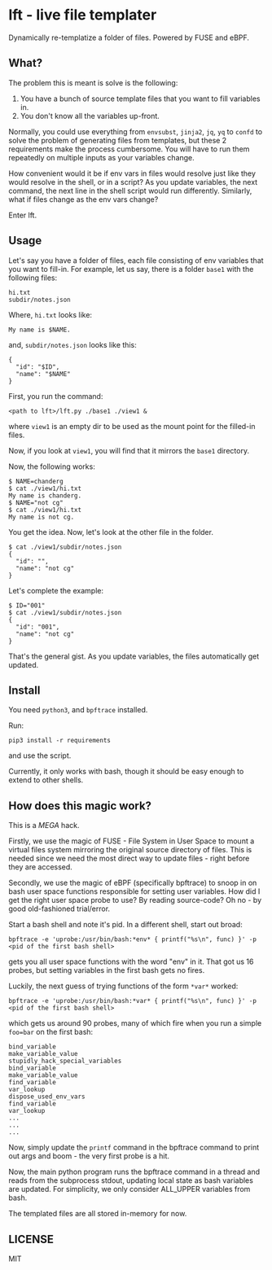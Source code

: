 # lft - live file templater

Dynamically re-templatize a folder of files.
Powered by FUSE and eBPF.

## What?

The problem this is meant is solve is the following:
1. You have a bunch of source template files that you want to fill variables in.
2. You don't know all the variables up-front.

Normally, you could use everything from `envsubst`, `jinja2`, `jq`, `yq` to `confd` to solve the problem of generating files from templates, but these 2 requirements make the process cumbersome. You will have to run them repeatedly on multiple inputs as your variables change.

How convenient would it be if env vars in files would resolve just like they would resolve in the shell, or in a script? As you update variables, the next command, the next line in the shell script would run differently. Similarly, what if files change as the env vars change?

Enter lft.

## Usage

Let's say you have a folder of files, each file consisting of env variables that you want to fill-in. For example, let us say, there is a folder `base1` with the following files:
```
hi.txt
subdir/notes.json
```

Where, `hi.txt` looks like:
```
My name is $NAME.
```
and, `subdir/notes.json` looks like this:
```
{
  "id": "$ID",
  "name": "$NAME"
}
```

First, you run the command:
```
<path to lft>/lft.py ./base1 ./view1 &
```
where `view1` is an empty dir to be used as the mount point for the filled-in files.

Now, if you look at `view1`, you will find that it mirrors the `base1` directory.

Now, the following works:
```
$ NAME=chanderg
$ cat ./view1/hi.txt
My name is chanderg.
$ NAME="not cg"
$ cat ./view1/hi.txt
My name is not cg.
```

You get the idea. Now, let's look at the other file in the folder.
```
$ cat ./view1/subdir/notes.json
{
  "id": "",
  "name": "not cg"
}
```

Let's complete the example:
```
$ ID="001"
$ cat ./view1/subdir/notes.json
{
  "id": "001",
  "name": "not cg"
}
```

That's the general gist. As you update variables, the files automatically get updated.

## Install

You need `python3`, and `bpftrace` installed.

Run:
```
pip3 install -r requirements
```

and use the script.

Currently, it only works with bash, though it should be easy enough to extend to other shells.

## How does this magic work?

This is a *MEGA* hack.

Firstly, we use the magic of FUSE - File System in User Space to mount a virtual files system mirroring the original source directory of files. This is needed since we need the most direct way to update files - right before they are accessed.

Secondly, we use the magic of eBPF (specifically bpftrace) to snoop in on bash user space functions responsible for setting user variables. How did I get the right user space probe to use? By reading source-code? Oh no - by good old-fashioned trial/error. 

Start a bash shell and note it's pid. In a different shell, start out broad:
```
bpftrace -e 'uprobe:/usr/bin/bash:*env* { printf("%s\n", func) }' -p <pid of the first bash shell>
```
gets you all user space functions with the word "env" in it. That got us 16 probes, but setting variables in the first bash gets no fires.

Luckily, the next guess of trying functions of the form `*var*` worked:
```
bpftrace -e 'uprobe:/usr/bin/bash:*var* { printf("%s\n", func) }' -p <pid of the first bash shell>
```

which gets us around 90 probes, many of which fire when you run a simple `foo=bar` on the first bash:
```
bind_variable
make_variable_value
stupidly_hack_special_variables
bind_variable
make_variable_value
find_variable
var_lookup
dispose_used_env_vars
find_variable
var_lookup
...
...
...
```

Now, simply update the `printf` command in the bpftrace command to print out args and boom - the very first probe is a hit.

Now, the main python program runs the bpftrace command in a thread and reads from the subprocess stdout, updating local state as bash variables are updated. For simplicity, we only consider ALL_UPPER variables from bash.

The templated files are all stored in-memory for now.

## LICENSE 

MIT
